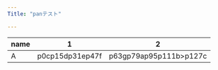 ```yaml
---
Title: "panテスト"

---
```


| name | 1 | 2 |
|---|---|---|
| A | p0cp15dp31ep47f | p63gp79ap95p111b>p127c |
